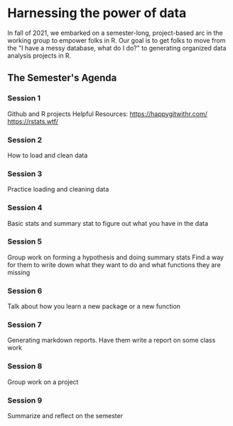 # Harnessing the power of data
In fall of 2021, we embarked on a semester-long, project-based arc in the working group to empower folks in R. Our goal is to get folks to move from the "I have a messy database, what do I do?" to generating organized data analysis projects in R.

## The Semester's Agenda

### Session 1
Github and R projects
    Helpful Resources:
        https://happygitwithr.com/
        https://rstats.wtf/

### Session 2
How to load and clean data

### Session 3
Practice loading and cleaning data

### Session 4
Basic stats and summary stat to figure out what you have in the data

### Session 5
Group work on forming a hypothesis and doing summary stats
Find a way for them to write down what they want to do and what functions they are missing

### Session 6
Talk about how you learn a new package or a new function

### Session 7
Generating markdown reports. Have them write a report on some class work 

### Session 8
Group work on a project

### Session 9 
Summarize and reflect on the semester

